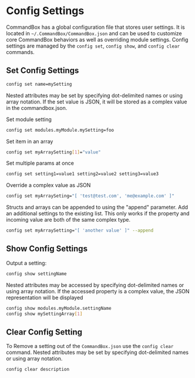# Config Settings

CommandBox has a global configuration file that stores user settings. It is located in `~/.CommandBox/CommandBox.json` and can be used to customize core CommandBox behaviors as well as overriding module settings. Config settings are managed by the `config set`, `config show`, and `config clear` commands.

## Set Config Settings

```bash
config set name=mySetting
```

Nested attributes may be set by specifying dot-delimited names or using array notation. If the set value is JSON, it will be stored as a complex value in the commandbox.json.

Set module setting

```bash
config set modules.myModule.mySetting=foo
```

Set item in an array

```bash
config set myArraySetting[1]="value"
```

Set multiple params at once

```bash
config set setting1=value1 setting2=value2 setting3=value3
```

Override a complex value as JSON

```bash
config set myArraySeting="[ 'test@test.com', 'me@example.com' ]"
```

Structs and arrays can be appended to using the "append" parameter. Add an additional settings to the existing list. This only works if the property and incoming value are both of the same complex type.

```bash
config set myArraySetting="[ 'another value' ]" --append
```

## Show Config Settings

Output a setting:

```bash
config show settingName
```

Nested attributes may be accessed by specifying dot-delimited names or using array notation. If the accessed property is a complex value, the JSON representation will be displayed

```bash
config show modules.myModule.settingName
config show mySettingArray[1]
```

## Clear Config Setting

To Remove a setting out of the `CommandBox.json` use the `config clear` command. Nested attributes may be set by specifying dot-delimited names or using array notation.

```bash
config clear description
```


